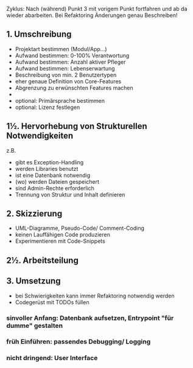 Zyklus:
Nach (während) Punkt 3 mit vorigem Punkt fortfahren und ab da wieder abarbeiten. Bei Refaktoring Änderungen genau Beschreiben!


## 1. Umschreibung
 - Projektart bestimmen (Modul/App...)
 - Aufwand bestimmen: 0-100% Verantwortung
 - Aufwand bestimmen: Anzahl aktiver Pfleger
 - Aufwand bestimmen: Lebenserwartung
 - Beschreibung von min. 2 Benutzertypen
 - eher genaue Definition von Core-Features
 - Abgrenzung zu erwünschten Features machen
 - 
 - optional: Primärsprache bestimmen
 - optional: Lizenz festlegen

## 1½. Hervorhebung von Strukturellen Notwendigkeiten
z.B.
 - gibt es Exception-Handling
 - werden Libraries benutzt
 - ist eine Datenbank notwendig
 - (wo) werden Dateien gespeichert
 - sind Admin-Rechte erforderlich
 - Trennung von Struktur und Inhalt definieren

## 2. Skizzierung
 - UML-Diagramme, Pseudo-Code/ Comment-Coding
 - keinen Lauffähigen Code produzieren
 - Experimentieren mit Code-Snippets

## 2½. Arbeitsteilung

## 3. Umsetzung
 - bei Schwierigkeiten kann immer Refaktoring notwendig werden
 - Codegerüst mit TODOs füllen
### sinvoller Anfang: Datenbank aufsetzen, Entrypoint "für dumme" gestalten
### früh Einführen: passendes Debugging/ Logging
### nicht dringend: User Interface
